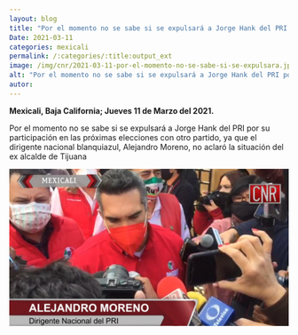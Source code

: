 ```yaml
---
layout: blog
title: "Por el momento no se sabe si se expulsará a Jorge Hank del PRI por su participación en las próximas elecciones con otro partido"
Date: 2021-03-11
categories: mexicali
permalink: /:categories/:title:output_ext
image: /img/cnr/2021-03-11-por-el-momento-no-se-sabe-si-se-expulsara.jpg
alt: "Por el momento no se sabe si se expulsará a Jorge Hank del PRI por su participación en las próximas elecciones con otro partido"
autor:
---
```


**Mexicali, Baja California; Jueves 11 de Marzo del 2021.** 

Por el momento no se sabe si se expulsará a Jorge Hank del PRI por su participación en las próximas elecciones con otro partido, ya que el dirigente nacional blanquiazul, Alejandro Moreno, no aclaró la situación del ex alcalde de Tijuana

<div id="carouselExampleSlidesOnly" class="carousel slide" data-ride="carousel">
  <div class="carousel-inner">
    <div class="carousel-item active">
       <img class="d-block w-100" src="/img/cnr/2021-03-11-por-el-momento-no-se-sabe-si-se-expulsara.jpg" loading="lazy"  alt="Por el momento no se sabe si se expulsará a Jorge Hank del PRI por su participación en las próximas elecciones con otro partido">
    </div>
  </div>
</div>